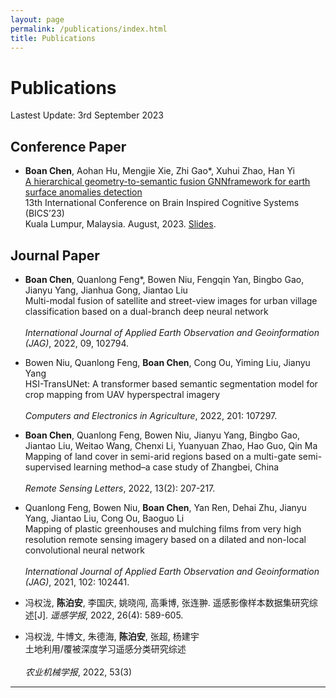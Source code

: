 ```yaml
---
layout: page
permalink: /publications/index.html
title: Publications
---
```


# Publications

Lastest Update: 3rd September 2023
<!-- &nbsp;  [中文 (Chinese Version)](https://caihanlin.com/publications-zh/) -->

<!-- ## Undergrad Thesis

- [Industrial Inspection System based on Intelligent IoT and Bionic Quadruped Robot](https://caihanlin.com/mypaper/thesis/IP-thesis.pdf)<br>**Hanlin Cai** (Advisor: Zhezhuang Xu)<br>Industrial Placement Thesis in Huading Tech and IACTIP Lab<br> -->

## Conference Paper

- **Boan Chen**, Aohan Hu, Mengjie Xie, Zhi Gao*, Xuhui Zhao, Han Yi<br>[A hierarchical geometry-to-semantic fusion GNNframework for earth surface anomalies detection](https://cbachen1997.github.io/mypaper/conference/BICS_2023_paper_10_CameraReady.pdf)<br>13th International Conference on Brain Inspired Cognitive Systems (BICS’23)<br>Kuala Lumpur, Malaysia. August, 2023. [Slides](https://https://cbachen1997.github.io/mypaper/slides/BICS_2023.pdf).

## Journal Paper
- **Boan Chen**, Quanlong Feng*, Bowen Niu, Fengqin Yan, Bingbo Gao, Jianyu Yang, Jianhua Gong, Jiantao Liu<br>Multi-modal fusion of satellite and street-view images for urban village classification based on a dual-branch deep neural network<br><br>*International Journal of Applied Earth Observation and Geoinformation (JAG)*, 2022, 09, 102794.<br>
- Bowen Niu, Quanlong Feng, **Boan Chen**, Cong Ou, Yiming Liu, Jianyu Yang<br>HSI-TransUNet: A transformer based semantic segmentation model for crop mapping from UAV hyperspectral imagery<br><br>*Computers and Electronics in Agriculture*, 2022, 201: 107297.<br>
- **Boan Chen**, Quanlong Feng, Bowen Niu, Jianyu Yang, Bingbo Gao, Jiantao Liu, Weitao Wang, Chenxi Li, Yuanyuan Zhao, Hao Guo, Qin Ma<br>Mapping of land cover in semi-arid regions based on a multi-gate semi-supervised learning method–a case study of Zhangbei, China<br><br>*Remote Sensing Letters*, 2022, 13(2): 207-217.<br>
-  Quanlong Feng, Bowen Niu, **Boan Chen**, Yan Ren, Dehai Zhu, Jianyu Yang, Jiantao Liu, Cong Ou, Baoguo Li<br>Mapping of plastic greenhouses and mulching films from very high resolution remote sensing imagery based on a dilated and non-local convolutional neural network<br><br>*International Journal of Applied Earth Observation and Geoinformation (JAG)*, 2021, 102: 102441.<br>

- 冯权泷, **陈泊安**, 李国庆, 姚晓闯, 高秉博, 张连翀. 遥感影像样本数据集研究综述[J]. *遥感学报*, 2022, 26(4): 589-605.
- 冯权泷, 牛博文, 朱德海, **陈泊安**, 张超, 杨建宇<br>土地利用/覆被深度学习遥感分类研究综述<br><br>*农业机械学报*, 2022, 53(3)<br>
---
<!-- 
## Competition Paper

- [Reshape the Crowning Glory of Maasai Mara](https://caihanlin.com/mypaper/modeling/202302COMAP.pdf)<br>**Hanlin Cai**, Yufei Wu, Wenxuan Luo, Zhezhuang Xu<br>Mathematical Contest In Modeling (COMAP 2023)<br>**Finalist Award** (Top 1% of all 20858 paper).<br> -->

<!-- ## Working Manuscript

- RMS Testbed for IoT Cybersecurity Using Machine Learning Based Approach.<br>**Hanlin Cai** (Advisor: [Pietro Liò](https://www.cl.cam.ac.uk/~pl219/) and Chin Hong Wong)<br>[The latest manuscript](https://caihanlin.com/mypaper/202210camb.pdf) (during 2022 Summer Intern at Cambridge University)<br> -->

